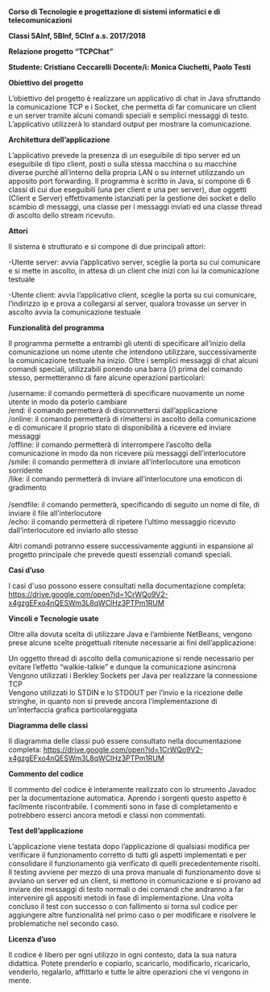 <b>Corso di Tecnologie e progettazione di sistemi informatici e di telecomunicazioni </b>


<b>Classi 5AInf, 5BInf, 5CInf a.s. 2017/2018</b>

 
<b>Relazione progetto “TCPChat”</b>

<b>Studente: Cristiano Ceccarelli</b>
<b>Docente/i: Monica Ciuchetti, Paolo Testi</b>


<b>Obiettivo del progetto</b>

L’obiettivo del progetto è realizzare un applicativo di chat in Java sfruttando la comunicazione TCP e i Socket, che permetta di far comunicare un client e un server tramite alcuni comandi speciali e semplici messaggi di testo. L’applicativo utilizzerà lo standard output per mostrare la comunicazione.

<b>Architettura dell’applicazione</b>

L’applicativo prevede la presenza di un eseguibile di tipo server ed un eseguibile di tipo client, posti o sulla stessa macchina o su macchine diverse purché all’interno della propria LAN o su internet utilizzando un apposito port forwarding. Il programma è scritto in Java, si compone di 6 classi di cui due eseguibili (una per client e una per server), due oggetti (Client e Server) effettivamente istanziati per la gestione dei socket e dello scambio di messaggi, una classe per i messaggi inviati ed una classe thread di ascolto dello stream ricevuto.

<b>Attori</b>

Il sistema è strutturato e si compone di due principali attori:

-Utente server: avvia l’applicativo server, sceglie la porta su cui comunicare e si mette in ascolto, in attesa di un client che inizi con lui la comunicazione testuale

-Utente client: avvia l’applicativo client, sceglie la porta su cui comunicare, l’indirizzo ip e prova a collegarsi al server, qualora trovasse un server in ascolto avvia la comunicazione testuale

<b>Funzionalità del programma</b>

Il programma permette a entrambi gli utenti di specificare all’inizio della comunicazione un nome utente che intendono utilizzare, successivamente la comunicazione testuale ha inizio. Oltre i semplici messaggi di chat alcuni comandi speciali, utilizzabili ponendo una barra (/) prima del comando stesso, permetteranno di fare alcune operazioni particolari: <br>

/username: il comando permetterà di specificare nuovamente un nome utente in modo da poterlo cambiare<br>
/end: il comando permetterà di disconnettersi dall’applicazione<br>
/online: il comando permetterà di rimettersi in ascolto della comunicazione e di comunicare il proprio stato di disponibilità a ricevere ed inviare messaggi<br>
/offline: il comando permetterà di interrompere l’ascolto della comunicazione in modo da non ricevere più messaggi dell’interlocutore<br>
/smile: il comando permetterà di inviare all’interlocutore una emoticon sorridente<br>
/like: il comando permetterà di inviare all’interlocutore una emoticon di gradimento<br><br>
/sendfile: il comando permetterà, specificando di seguito un nome di file, di inviare il file all’interlocutore<br>
/echo: il comando permetterà di ripetere l’ultimo messaggio ricevuto dall’interlocutore ed inviarlo allo stesso<br>

Altri comandi potranno essere successivamente aggiunti in espansione al progetto principale che prevede questi essenziali comandi speciali.

<b>Casi d’uso</b>

I casi d'uso possono essere consultati nella documentazione completa:
https://drive.google.com/open?id=1CrWQo9V2-x4gzgEFxo4nQESWm3L8qWClHz3PTPm1RUM



<b>Vincoli e Tecnologie usate</b>

Oltre alla dovuta scelta di utilizzare Java e l’ambiente NetBeans, vengono prese alcune scelte progettuali ritenute necessarie ai fini dell’applicazione:<br>

Un oggetto thread di ascolto della comunicazione si rende necessario per evitare l’effetto “walkie-talkie” e dunque la comunicazione asincrona<br>
Vengono utilizzati i Berkley Sockets per Java per realizzare la connessione TCP<br>
Vengono utilizzati lo STDIN e lo STDOUT per l’invio e la ricezione delle stringhe, in quanto non si prevede ancora l’implementazione di un’interfaccia grafica particolareggiata<br>

<b>Diagramma delle classi</b>

Il diagramma delle classi può essere consultato nella documentazione completa:
https://drive.google.com/open?id=1CrWQo9V2-x4gzgEFxo4nQESWm3L8qWClHz3PTPm1RUM



<b>Commento del codice</b>

Il commento del codice è interamente realizzato con lo strumento Javadoc per la documentazione automatica. Aprendo i sorgenti questo aspetto è facilmente riscontrabile.
I commenti sono in fase di completamento e potrebbero esserci ancora metodi e classi non commentati.

<b>Test dell’applicazione</b>

L’applicazione viene testata dopo l’applicazione di qualsiasi modifica per verificare il funzionamento corretto di tutti gli aspetti implementati e per consolidare il funzionamento già verificato di quelli precedentemente risolti.
Il testing avviene per mezzo di una prova manuale di funzionamento dove si avviano un server ed un client, si mettono in comunicazione e si provano ad inviare dei messaggi di testo normali o dei comandi che andranno a far intervenire gli appositi metodi in fase di implementazione. 
Una volta concluso il test con successo o con fallimento si torna sul codice per aggiungere altre funzionalità nel primo caso o per modificare e risolvere le problematiche nel secondo caso.

<b>Licenza d’uso</b>

Il codice è libero per ogni utilizzo in ogni contesto, data la sua natura didattica.
Potete prenderlo e copiarlo, scaricarlo, modificarlo, ricaricarlo, venderlo, regalarlo, affittarlo e tutte le altre operazioni che vi vengono in mente.

